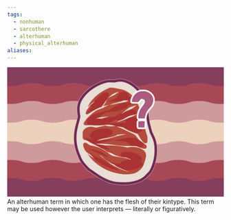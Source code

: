 ```yaml
---
tags:
  - nonhuman
  - sarcothere
  - alterhuman
  - physical_alterhuman
aliases: 
---
```

![sarcothere.png](../../images/sarcothere.png)  
An alterhuman term in which one has the flesh of their kintype. This term may be used however the user interprets — literally or figuratively. 